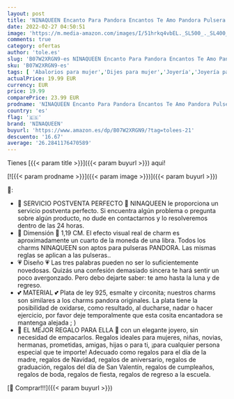 ```yaml
---
layout: post
title: 'NINAQUEEN Encanto Para Pandora Encantos Te Amo Pandora Pulsera colgante Regalo de San Valentín Regalo de Cumpleaños de la Madre Plata 925 Zirconia Joyería antibacteriana Caja de Joyería Femenina'
date: 2022-02-27 04:50:51
image: 'https://m.media-amazon.com/images/I/51hrkq4vbEL._SL500_._SL400_.jpg'
comments: true
category: ofertas
author: 'tole.es'
slug: 'B07W2XRGN9-es NINAQUEEN Encanto Para Pandora Encantos Te Amo Pandora...'
sku: 'B07W2XRGN9-es'
tags: [ 'Abalorios para mujer','Dijes para mujer','Joyería','Joyería para mujer','ninaqueen','pandora', ]
actualPrice: 19.99 EUR
currency: EUR
price: 19.99
comparePrice: 23.99 EUR
prodname: 'NINAQUEEN Encanto Para Pandora Encantos Te Amo Pandora Pulsera colgante Regalo de San Valentín Regalo de Cumpleaños de la Madre Plata 925 Zirconia Joyería antibacteriana Caja de Joyería Femenina'
country: 'es'
flag: '🇪🇸'
brand: 'NINAQUEEN'
buyurl: 'https://www.amazon.es/dp/B07W2XRGN9/?tag=tolees-21'
descuento: '16.67'
average: '26.2841176470589'
---
```


Tienes [{{< param title >}}]({{< param buyurl >}}) aqui!

[![{{< param prodname >}}]({{< param image >}})]({{< param buyurl >}})

🔎:

- 🎁 SERVICIO POSTVENTA PERFECTO 🎁 NINAQUEEN le proporciona un servicio postventa perfecto. Si encuentra algún problema o pregunta sobre algún producto, no dude en contactarnos y lo resolveremos dentro de las 24 horas.
- 💞 Dimensión 💞 1,19 CM. El efecto visual real de charm es aproximadamente un cuarto de la moneda de una libra. Todos los charms NINAQUEEN son aptos para pulseras PANDORA. Las mismas reglas se aplican a las pulseras..
- 💗 Diseño 💗 Las tres palabras pueden no ser lo suficientemente novedosas. Quizás una confesión demasiado sincera te hará sentir un poco avergonzado. Pero debo dejarte saber: te amo hasta la luna y de regreso.
- 💕 MATERIAL 💕 Plata de ley 925, esmalte y circonita; nuestros charms son similares a los charms pandora originales. La plata tiene la posibilidad de oxidarse, como resultado, al ducharse, nadar o hacer ejercicio, por favor deje temporalmente que esta cosita encantadora se mantenga alejada ; )
- 💝 EL MEJOR REGALO PARA ELLA 💝 con un elegante joyero, sin necesidad de empacarlos. Regalos ideales para mujeres, niñas, novias, hermanas, prometidas, amigas, hijas o para ti, ¡para cualquier persona especial que te importe! Adecuado como regalos para el día de la madre, regalos de Navidad, regalos de aniversario, regalos de graduación, regalos del día de San Valentín, regalos de cumpleaños, regalos de boda, regalos de fiesta, regalos de regreso a la escuela.

[🛒 Comprar!!!]({{< param buyurl >}})
